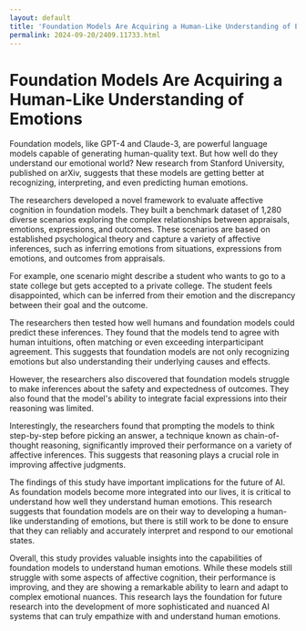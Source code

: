 ```yaml
---
layout: default
title: 'Foundation Models Are Acquiring a Human-Like Understanding of Emotions'
permalink: 2024-09-20/2409.11733.html
---
```

# Foundation Models Are Acquiring a Human-Like Understanding of Emotions

Foundation models, like GPT-4 and Claude-3, are powerful language models capable of generating human-quality text. But how well do they understand our emotional world? New research from Stanford University, published on arXiv, suggests that these models are getting better at recognizing, interpreting, and even predicting human emotions. 

The researchers developed a novel framework to evaluate affective cognition in foundation models. They built a benchmark dataset of 1,280 diverse scenarios exploring the complex relationships between appraisals, emotions, expressions, and outcomes. These scenarios are based on established psychological theory and capture a variety of affective inferences, such as inferring emotions from situations, expressions from emotions, and outcomes from appraisals. 

For example, one scenario might describe a student who wants to go to a state college but gets accepted to a private college. The student feels disappointed, which can be inferred from their emotion and the discrepancy between their goal and the outcome. 

The researchers then tested how well humans and foundation models could predict these inferences. They found that the models tend to agree with human intuitions, often matching or even exceeding interparticipant agreement. This suggests that foundation models are not only recognizing emotions but also understanding their underlying causes and effects. 

However, the researchers also discovered that foundation models struggle to make inferences about the safety and expectedness of outcomes. They also found that the model's ability to integrate facial expressions into their reasoning was limited. 

Interestingly, the researchers found that prompting the models to think step-by-step before picking an answer, a technique known as chain-of-thought reasoning, significantly improved their performance on a variety of affective inferences. This suggests that reasoning plays a crucial role in improving affective judgments. 

The findings of this study have important implications for the future of AI. As foundation models become more integrated into our lives, it is critical to understand how well they understand human emotions. This research suggests that foundation models are on their way to developing a human-like understanding of emotions, but there is still work to be done to ensure that they can reliably and accurately interpret and respond to our emotional states.

Overall, this study provides valuable insights into the capabilities of foundation models to understand human emotions. While these models still struggle with some aspects of affective cognition, their performance is improving, and they are showing a remarkable ability to learn and adapt to complex emotional nuances. This research lays the foundation for future research into the development of more sophisticated and nuanced AI systems that can truly empathize with and understand human emotions.